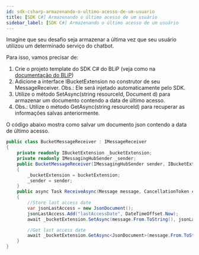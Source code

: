 ```yaml
---
id: sdk-csharp-armazenando-o-ultimo-acesso-de-um-usuario
title: [SDK C#] Armazenando o último acesso de um usuário
sidebar_label: [SDK C#] Armazenando o último acesso de um usuário
---
```


Imagine que seu desafio seja armazenar a última vez que seu usuário utilizou um determinado serviço do chatbot.

Para isso, vamos precisar de:

1. Crie o projeto template do SDK C# do BLiP (veja como na [documentação do BLiP](https://docs.blip.ai/?csharp#using-sdk-csharp))
2. Adicione a interface IBucketExtension no construtor de seu MessageReceiver. Obs.: Ele será injetado automaticamente pelo SDK.
3. Utilize o método SetAsync(string resourceId, Document d) para armazenar um documento contendo a data de último acesso.
4. Obs.: Utilize o método GetAsync(string resourceId) para recuperar as informações salvas anteriormente.

O código abaixo mostra como salvar um documento json contendo a data de último acesso.

```csharp
public class BucketMessageReceiver : IMessageReceiver
{
    private readonly IBucketExtension _bucketExtension;
    private readonly IMessagingHubSender _sender;
    public BucketMessageReceiver(IMessagingHubSender sender, IBucketExtension bucketExtension)
    {
        _bucketExtension = bucketExtension;
        _sender = sender;
    }
    public async Task ReceiveAsync(Message message, CancellationToken cancellationToken)
    {
        //Store last access date
        var jsonLastAccess = new JsonDocument();
        jsonLastAccess.Add("lastAccessDate", DateTimeOffset.Now);
        await _bucketExtension.SetAsync(message.From.ToString(), jsonLastAccess);

        //Get last access date
        await _bucketExtension.GetAsync<JsonDocument>(message.From.ToString());
    }
}
```


